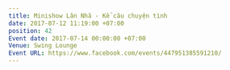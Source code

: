 ```yaml
---
title: Minishow Lân Nhã - Kể câu chuyện tình
date: 2017-07-12 11:19:00 +07:00
position: 42
Event date: 2017-07-14 00:00:00 +07:00
Venue: Swing Lounge
Event URL: https://www.facebook.com/events/447951385591210/
---
```


